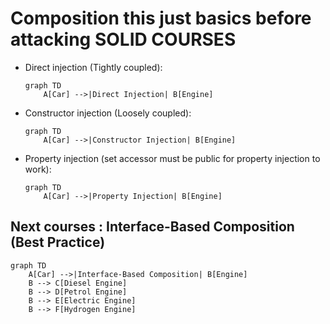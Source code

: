 # Composition this just basics before attacking SOLID COURSES

- Direct injection (Tightly coupled):

  ```mermaid
  graph TD
      A[Car] -->|Direct Injection| B[Engine]
  ```

- Constructor injection (Loosely coupled):

  ```mermaid
  graph TD
      A[Car] -->|Constructor Injection| B[Engine]
  ```

- Property injection (set accessor must be public for property injection to work):

  ```mermaid
  graph TD
      A[Car] -->|Property Injection| B[Engine]
  ```

## Next courses : Interface-Based Composition (Best Practice)
  ```mermaid
  graph TD
      A[Car] -->|Interface-Based Composition| B[Engine]
      B --> C[Diesel Engine]
      B --> D[Petrol Engine]
      B --> E[Electric Engine]
      B --> F[Hydrogen Engine]
  ```


